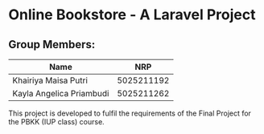# Online Bookstore - A Laravel Project

## Group Members:

| **Name**                  | **NRP**    |
| ------------------------- | ---------- |
| Khairiya Maisa Putri    | 5025211192 |
| Kayla Angelica Priambudi  | 5025211262 |

This project is developed to fulfil the requirements of the Final Project for the PBKK (IUP class) course.
